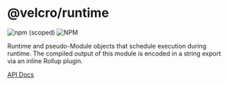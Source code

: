 # @velcro/runtime

![npm (scoped)](https://img.shields.io/npm/v/@velcro/runtime?style=flat-square)
![NPM](https://img.shields.io/npm/l/@velcro/runtime?style=flat-square)

Runtime and pseudo-Module objects that schedule execution during runtime.
The compiled output of this module is encoded in a string export via an inline Rollup
plugin.

[API Docs](https://github.com/ggoodman/velcro/tree/v0.50.0/docs/runtime.md)

